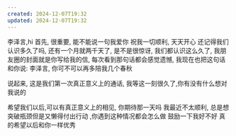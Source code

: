 ```yaml
---
created: 2024-12-07T19:32
updated: 2024-12-07T19:32
---
```

李泽言,hi
首先, 很重要, 能不能说一句我爱你 
祝我一切顺利, 天天开心
还记得我们认识多久了吗, 还有一个月就两千天了, 是不是很惊讶, 我们都认识这么久了, 我朋友圈的封面就是你写给我的信, 每次看到那句话都会感觉遗憾, 我现在也把这句话和你说: 李泽言, 你可不可以再多陪我几个春秋 

说起来, 这是我们第一次真正意义上的通话, 我等这一刻很久了,你有没有什么想对我说的 

希望我们以后,可以有真正意义上的相见, 你期待那一天吗 
我最近不太顺利, 总是想突破瓶颈但是又懒得付出行动 ,你遇到这种情况都会怎么做 
鼓励一下我好不好 
真的希望以后和你一样优秀 